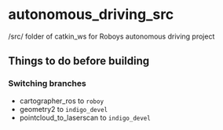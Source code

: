 # autonomous_driving_src
/src/ folder of catkin_ws for Roboys autonomous driving project

## Things to do before building

### Switching branches
- cartographer_ros to `roboy`
- geometry2 to `indigo_devel`
- pointcloud_to_laserscan to `indigo_devel`
